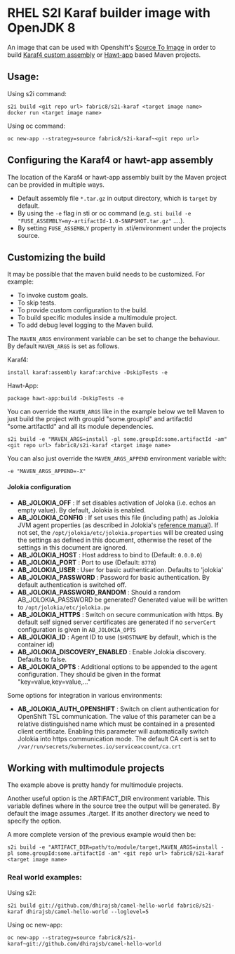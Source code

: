 # RHEL S2I Karaf builder image with OpenJDK 8

An image that can be used with Openshift's [Source To Image](https://docs.openshift.com/enterprise/3.0/creating_images/s2i.html) in order to build
[Karaf4 custom assembly](https://karaf.apache.org/manual/latest/developers-guide/custom-distribution.html) or
[Hawt-app](https://github.com/jboss-fuse/hawt-app) based Maven projects.

## Usage:

Using s2i command:

    s2i build <git repo url> fabric8/s2i-karaf <target image name>
    docker run <target image name>

Using oc command:

    oc new-app --strategy=source fabric8/s2i-karaf~<git repo url>

## Configuring the Karaf4 or hawt-app assembly

The location of the Karaf4 or hawt-app assembly built by the Maven project can be provided in multiple ways.

- Default assembly file `*.tar.gz` in output directory, which is `target` by default.
- By using the `-e` flag in sti or oc command (e.g. `sti build -e "FUSE_ASSEMBLY=my-artifactId-1.0-SNAPSHOT.tar.gz"` ....).
- By setting `FUSE_ASSEMBLY` property in .sti/environment under the projects source.

## Customizing the build

It may be possible that the maven build needs to be customized. For example:

- To invoke custom goals.
- To skip tests.
- To provide custom configuration to the build.
- To build specific modules inside a multimodule project.
- To add debug level logging to the Maven build.

The `MAVEN_ARGS` environment variable can be set to change the behaviour. By default `MAVEN_ARGS` is set as follows.

Karaf4:

    install karaf:assembly karaf:archive -DskipTests -e

Hawt-App:

    package hawt-app:build -DskipTests -e

You can override the `MAVEN_ARGS` like in the example below we tell Maven to just build the project with groupId "some.groupId" and artifactId "some.artifactId" and all its module dependencies.

    s2i build -e "MAVEN_ARGS=install -pl some.groupId:some.artifactId -am" <git repo url> fabric8/s2i-karaf <target image name>

You can also just override the `MAVEN_ARGS_APPEND` environment variable with:

    -e "MAVEN_ARGS_APPEND=-X"


#### Jolokia configuration

* **AB_JOLOKIA_OFF** : If set disables activation of Joloka (i.e. echos an empty value). By default, Jolokia is enabled.
* **AB_JOLOKIA_CONFIG** : If set uses this file (including path) as Jolokia JVM agent properties (as described 
  in Jolokia's [reference manual](http://www.jolokia.org/reference/html/agents.html#agents-jvm)). If not set, 
  the `/opt/jolokia/etc/jolokia.properties` will be created using the settings as defined in this document, otherwise
  the reset of the settings in this document are ignored.
* **AB_JOLOKIA_HOST** : Host address to bind to (Default: `0.0.0.0`)
* **AB_JOLOKIA_PORT** : Port to use (Default: `8778`)
* **AB_JOLOKIA_USER** : User for basic authentication. Defaults to 'jolokia'
* **AB_JOLOKIA_PASSWORD** : Password for basic authentication. By default authentication is switched off.
* **AB_JOLOKIA_PASSWORD_RANDOM** : Should a random AB_JOLOKIA_PASSWORD be generated? Generated value will be written to `/opt/jolokia/etc/jolokia.pw`
* **AB_JOLOKIA_HTTPS** : Switch on secure communication with https. By default self signed server certificates are generated
  if no `serverCert` configuration is given in `AB_JOLOKIA_OPTS`
* **AB_JOLOKIA_ID** : Agent ID to use (`$HOSTNAME` by default, which is the container id)
* **AB_JOLOKIA_DISCOVERY_ENABLED** : Enable Jolokia discovery.  Defaults to false.
* **AB_JOLOKIA_OPTS**  : Additional options to be appended to the agent configuration. They should be given in the format 
  "key=value,key=value,..."

Some options for integration in various environments:

* **AB_JOLOKIA_AUTH_OPENSHIFT** : Switch on client authentication for OpenShift TSL communication. The value of this 
  parameter can be a relative distinguished name which must be contained in a presented client certificate. Enabling this
  parameter will automatically switch Jolokia into https communication mode. The default CA cert is set to 
  `/var/run/secrets/kubernetes.io/serviceaccount/ca.crt` 



## Working with multimodule projects

The example above is pretty handy for multimodule projects. 

Another useful option is the ARTIFACT_DIR environment variable. This variable defines where in the source tree the 
output will be generated.
By default the image assumes ./target. If its another directory we need to specify the option.

A more complete version of the previous example would then be:

    s2i build -e "ARTIFACT_DIR=path/to/module/target,MAVEN_ARGS=install -pl some.groupId:some.artifactId -am" <git repo url> fabric8/s2i-karaf <target image name>

### Real world examples:

Using s2i:

    s2i build git://github.com/dhirajsb/camel-hello-world fabric8/s2i-karaf dhirajsb/camel-hello-world --loglevel=5

Using oc new-app:

    oc new-app --strategy=source fabric8/s2i-karaf~git://github.com/dhirajsb/camel-hello-world
